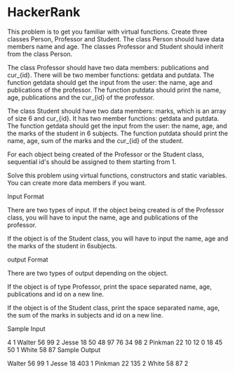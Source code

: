# HackerRank
This problem is to get you familiar with virtual functions. Create three classes Person, 
Professor and Student. The class Person should have data members name and age. The classes Professor and Student should inherit from the class Person.

The class Professor should have two data members: publications and cur_{id}. There will be two member functions: getdata and putdata.
The function getdata should get the input from the user: the name, age and publications of the professor. 
The function putdata should print the name, age, publications and the cur_{id} of the professor.

The class Student should have two data members: marks, which is an array of size 6 and cur_{id}. 
It has two member functions: getdata and putdata. The function getdata should get the input from the user: the name, age, and the marks of the student in 6 subjects.
The function putdata should print the name, age, sum of the marks and the cur_{id} of the student.

For each object being created of the Professor or the Student class, sequential id's should be assigned to them starting from 1.

Solve this problem using virtual functions, constructors and static variables. You can create more data members if you want.

Input Format

There are two types of input. If the object being created is of the Professor class, you will have to input the name, age and publications of the professor.

If the object is of the Student class, you will have to input the name, age and the marks of the student in 6subjects.

output Format

There are two types of output depending on the object.

If the object is of type Professor, print the space separated name, age, publications and id on a new line.

If the object is of the Student class, print the space separated name, age, the sum of the marks in  subjects and id on a new line.

Sample Input

4
1
Walter 56 99
2
Jesse 18 50 48 97 76 34 98
2
Pinkman 22 10 12 0 18 45 50
1
White 58 87
Sample Output

Walter 56 99 1
Jesse 18 403 1
Pinkman 22 135 2
White 58 87 2

    
 
